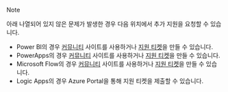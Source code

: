 > [!NOTE]
> 아래 나열되어 있지 않은 문제가 발생한 경우 다음 위치에서 추가 지원을 요청할 수 있습니다.
> 
> * Power BI의 경우 [커뮤니티](http://community.powerbi.com/) 사이트를 사용하거나 [지원 티켓](https://powerbi.microsoft.com/support/)을 만들 수 있습니다.
> * PowerApps의 경우 [커뮤니티](https://aka.ms/powerapps-community) 사이트를 사용하거나 [지원 티켓](https://powerapps.microsoft.com/support/)을 만들 수 있습니다.
> * Microsoft Flow의 경우 [커뮤니티](https://go.microsoft.com/fwlink/?LinkID=787467) 사이트를 사용하거나 [지원 티켓](https://go.microsoft.com/fwlink/?LinkID=787479)을 만들 수 있습니다.
> * Logic Apps의 경우 Azure Portal을 통해 지원 티켓을 제출할 수 있습니다.
> 
> 

